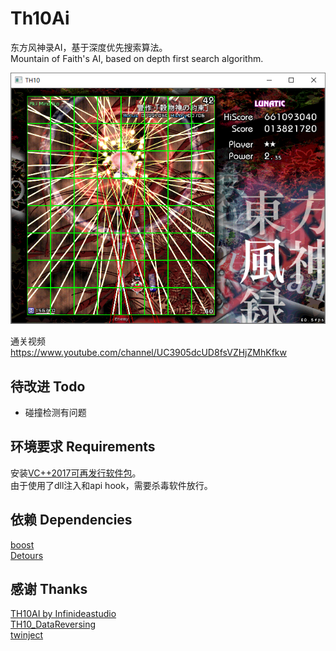 # Th10Ai

东方风神录AI，基于深度优先搜索算法。<br />
Mountain of Faith's AI, based on depth first search algorithm.<br />

![](https://github.com/GiriMind/Th10Ai/blob/master/1.png)

通关视频<br />
https://www.youtube.com/channel/UC3905dcUD8fsVZHjZMhKfkw<br />

## 待改进 Todo

* 碰撞检测有问题<br />

## 环境要求 Requirements

安装[VC++2017可再发行软件包](https://support.microsoft.com/zh-cn/help/2977003/the-latest-supported-visual-c-downloads)。<br />
由于使用了dll注入和api hook，需要杀毒软件放行。<br />

## 依赖 Dependencies

[boost](https://www.boost.org)<br />
[Detours](https://github.com/microsoft/detours)<br />

## 感谢 Thanks

[TH10AI by Infinideastudio](https://github.com/Infinideastudio/TH10AI)<br />
[TH10_DataReversing](https://github.com/binvec/TH10_DataReversing)<br />
[twinject](https://github.com/Netdex/twinject)<br />
